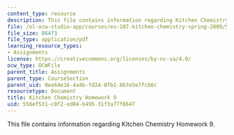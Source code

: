```yaml
---
content_type: resource
description: This file contains information regarding Kitchen Chemistry Homework 9.
file: /ol-ocw-studio-app/courses/es-287-kitchen-chemistry-spring-2009/556ef531c8f2ed84b49531f3a77f8647_MITES_287S09_assn09_Week09.pdf
file_size: 86473
file_type: application/pdf
learning_resource_types:
- Assignments
license: https://creativecommons.org/licenses/by-nc-sa/4.0/
ocw_type: OCWFile
parent_title: Assignments
parent_type: CourseSection
parent_uid: 0ee64e16-4a4b-fd24-8fb1-8b7e5e7fcb6c
resourcetype: Document
title: Kitchen Chemistry Homework 9
uid: 556ef531-c8f2-ed84-b495-31f3a77f8647
---
```

This file contains information regarding Kitchen Chemistry Homework 9.